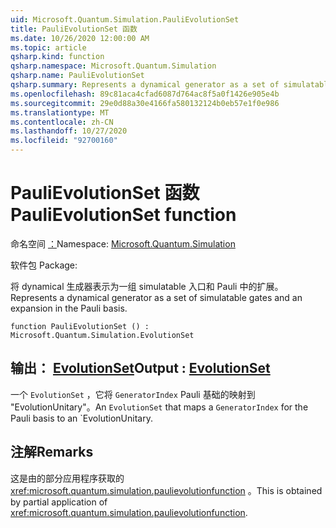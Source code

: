 ```yaml
---
uid: Microsoft.Quantum.Simulation.PauliEvolutionSet
title: PauliEvolutionSet 函数
ms.date: 10/26/2020 12:00:00 AM
ms.topic: article
qsharp.kind: function
qsharp.namespace: Microsoft.Quantum.Simulation
qsharp.name: PauliEvolutionSet
qsharp.summary: Represents a dynamical generator as a set of simulatable gates and an expansion in the Pauli basis.
ms.openlocfilehash: 89c81aca4cfad6087d764ac8f5a0f1426e905e4b
ms.sourcegitcommit: 29e0d88a30e4166fa580132124b0eb57e1f0e986
ms.translationtype: MT
ms.contentlocale: zh-CN
ms.lasthandoff: 10/27/2020
ms.locfileid: "92700160"
---
```

# <a name="paulievolutionset-function"></a><span data-ttu-id="ff554-102">PauliEvolutionSet 函数</span><span class="sxs-lookup"><span data-stu-id="ff554-102">PauliEvolutionSet function</span></span>

<span data-ttu-id="ff554-103">命名空间 [：](xref:Microsoft.Quantum.Simulation)</span><span class="sxs-lookup"><span data-stu-id="ff554-103">Namespace: [Microsoft.Quantum.Simulation](xref:Microsoft.Quantum.Simulation)</span></span>

<span data-ttu-id="ff554-104">软件包 [](https://nuget.org/packages/)</span><span class="sxs-lookup"><span data-stu-id="ff554-104">Package: [](https://nuget.org/packages/)</span></span>


<span data-ttu-id="ff554-105">将 dynamical 生成器表示为一组 simulatable 入口和 Pauli 中的扩展。</span><span class="sxs-lookup"><span data-stu-id="ff554-105">Represents a dynamical generator as a set of simulatable gates and an expansion in the Pauli basis.</span></span>

```qsharp
function PauliEvolutionSet () : Microsoft.Quantum.Simulation.EvolutionSet
```


## <a name="output--evolutionset"></a><span data-ttu-id="ff554-106">输出： [EvolutionSet](xref:Microsoft.Quantum.Simulation.EvolutionSet)</span><span class="sxs-lookup"><span data-stu-id="ff554-106">Output : [EvolutionSet](xref:Microsoft.Quantum.Simulation.EvolutionSet)</span></span>

<span data-ttu-id="ff554-107">一个 `EvolutionSet` ，它将 `GeneratorIndex` Pauli 基础的映射到 "EvolutionUnitary"。</span><span class="sxs-lookup"><span data-stu-id="ff554-107">An `EvolutionSet` that maps a `GeneratorIndex` for the Pauli basis to an \`EvolutionUnitary.</span></span>

## <a name="remarks"></a><span data-ttu-id="ff554-108">注解</span><span class="sxs-lookup"><span data-stu-id="ff554-108">Remarks</span></span>

<span data-ttu-id="ff554-109">这是由的部分应用程序获取的 <xref:microsoft.quantum.simulation.paulievolutionfunction> 。</span><span class="sxs-lookup"><span data-stu-id="ff554-109">This is obtained by partial application of <xref:microsoft.quantum.simulation.paulievolutionfunction>.</span></span>